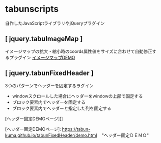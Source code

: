 # tabunscripts
自作したJavaScriptライブラリやjQueryプラグイン

## [ jquery.tabuImageMap ]
イメージマップの拡大・縮小時のcoords属性値をサイズに合わせて自動修正するプラグイン
[イメージマップDEMO][]

## [ jquery.tabunFixedHeader ]
3つのパターンでヘッダーを固定するラグイン
+ windowスクロールした場合にヘッダーをwindowの上部で固定する
+ ブロック要素内でヘッダーを固定する
+ ブロック要素内でヘッダーと指定した列を固定する  

[ヘッダー固定DEMOページ][]

[イメージマップDEMO]: https://tabun-kuma.github.io/tabunImageMap/demo.html       "イメージマップＤＥＭＯ"
[ヘッダー固定DEMOページ]: https://tabun-kuma.github.io/tabunFixedHeader/demo.html    "ヘッダー固定ＤＥＭＯ"
